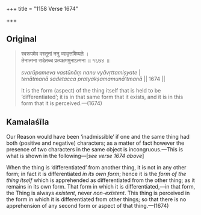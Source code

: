 +++
title = "1158 Verse 1674"

+++
## Original 
>
> स्वरूपमेव वस्तूनां ननु व्यावृत्तमिष्यते ।  
> तेनात्मना सदेतच्च प्रत्यक्षममुनाऽत्मना ॥ १६७४ ॥ 
>
> *svarūpameva vastūnāṃ nanu vyāvṛttamiṣyate* \|  
> *tenātmanā sadetacca pratyakṣamamunā'tmanā* \|\| 1674 \|\| 
>
> It is the form (aspect) of the thing itself that is held to be ‘differentiated’; it is in that same form that it exists, and it is in this form that it is perceived.—(1674)



## Kamalaśīla

Our Reason would have been ‘inadmissible’ if one and the same thing had both (positive and negative) characters; as a matter of fact however the presence of two characters in the same object is incongruous.—This is what is shown in the following—[*see verse 1674 above*]

When the thing is ‘differentiated’ from another thing, it is not in any other form; in fact it is differentiated *in its own form*; hence it is the *form of the thing itself* which is apprehended as differentiated from the other thing; as it remains in its own form. That form in which it is differentiated,—in that form, the Thing is always *existent*, never *non-existent*. This thing is perceived in the form in which it is differentiated from other things; so that there is no apprehension of any second form or aspect of that thing.—(1674)


